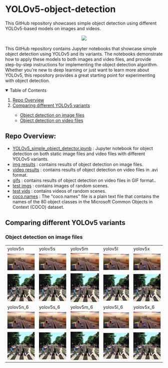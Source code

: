 # YOLOv5-object-detection
This GitHub repository showcases simple object detection using different YOLOv5-based models on images and videos.

<p align="center">
    <img src="https://github.com/mohamedamine99/YOLOv3-simple-object-detection/blob/main/gifs/YOLOv3/traffic.gif" width=470></td>
</p>

This GitHub repository contains Jupyter notebooks that showcase simple object detection using YOLOv5 and its variants. 
The notebooks demonstrate how to apply these models to both images and video files, and provide step-by-step instructions for implementing the object detection algorithm. 
Whether you're new to deep learning or just want to learn more about YOLOv5, this repository provides a great starting point for experimenting with object detection.
<!-- TABLE OF CONTENTS -->
<details open="open">
  <summary>Table of Contents</summary>
  <ol>
    <li><a href="#repo-overview">Repo Overview</a></li>  
    <li><a href="#comparing-different-yolov5-variants">Comparing different YOLOv5 variants</a></li>
      <ul>
        <li><a href="#object-detection-on-image-files">Object detection on image files</a></li>
        <li><a href="#object-detection-on-video-files">Object detection on video files</a></li>
      </ul>

       
  </ol>
</details>

## Repo Overview:
* [YOLOv5_simple_object_detector.ipynb](https://github.com/mohamedamine99/YOLOv5-object-detection/blob/main/YOLOv5_simple_object_detector.ipynb) : Jupyter notebook for object detection on both static image files and video files with different YOLOv5 variants.
* [img results](https://github.com/mohamedamine99/YOLOv5-object-detection/tree/main/img%20results) : contains results of object detection on image files.
* [video results](https://github.com/mohamedamine99/YOLOv5-object-detection/tree/main/video%20results) : contains results of object detection on video files in .avi format.
* [gifs](https://github.com/mohamedamine99/YOLOv3-simple-object-detection/tree/main/gifs) : contains results of object detection on video files in GIF format..
* [test imgs](https://github.com/mohamedamine99/YOLOv5-object-detection/tree/main/test%20imgs) : contains images of random scenes.
* [test vids](https://github.com/mohamedamine99/YOLOv5-object-detection/tree/main/test%20vids) : contains videos of random scenes.
* [coco.names](https://github.com/mohamedamine99/YOLOv5-object-detection/blob/main/coco.names) : The "coco.names" file is a plain text file that contains the names of the 80 object classes in the Microsoft Common Objects in Context (COCO) dataset.

## Comparing different YOLOv5 variants

### Object detection on image files

<div align="center">  
<table style="margin: 0 auto; border-style: none; width:100%">
  <tr>
    <td>yolov5n</td>
    <td>yolov5s</td>
    <td>yolov5m</td>
    <td>yolov5l</td>
    <td>yolov5x</td>
  </tr>
  
  <tr> 
    <td><img src="https://github.com/mohamedamine99/YOLOv5-object-detection/blob/main/img%20results/yolov5n/highway.PNG" width=300></td>
    <td><img src="https://github.com/mohamedamine99/YOLOv5-object-detection/blob/main/img%20results/yolov5s/highway.PNG" width=300></td>
    <td><img src="https://github.com/mohamedamine99/YOLOv5-object-detection/blob/main/img%20results/yolov5m/highway.PNG" width=300></td>
    <td><img src="https://github.com/mohamedamine99/YOLOv5-object-detection/blob/main/img%20results/yolov5l/highway.PNG" width=300></td>
    <td><img src="https://github.com/mohamedamine99/YOLOv5-object-detection/blob/main/img%20results/yolov5x/highway.PNG" width=300></td>
  </tr>

  <tr> 
    <td><img src="https://github.com/mohamedamine99/YOLOv5-object-detection/blob/main/img%20results/yolov5n/people%20crossing%20the%20street.jpg" width=300></td>
    <td><img src="https://github.com/mohamedamine99/YOLOv5-object-detection/blob/main/img%20results/yolov5s/people%20crossing%20the%20street.jpg" width=300></td>
    <td><img src="https://github.com/mohamedamine99/YOLOv5-object-detection/blob/main/img%20results/yolov5m/people%20crossing%20the%20street.jpg" width=300></td>
    <td><img src="https://github.com/mohamedamine99/YOLOv5-object-detection/blob/main/img%20results/yolov5l/people%20crossing%20the%20street.jpg" width=300></td>
    <td><img src="https://github.com/mohamedamine99/YOLOv5-object-detection/blob/main/img%20results/yolov5x/people%20crossing%20the%20street.jpg" width=300></td>
  </tr>
  
  <tr>
    <td>yolov5n_6</td>
    <td>yolov5s_6</td>
    <td>yolov5m_6</td>
    <td>yolov5l_6</td>
    <td>yolov5x_6</td>
  </tr>
  
  <tr> 
    <td><img src="https://github.com/mohamedamine99/YOLOv5-object-detection/blob/main/img%20results/yolov5n6/highway.PNG" width=300></td>
    <td><img src="https://github.com/mohamedamine99/YOLOv5-object-detection/blob/main/img%20results/yolov5s6/highway.PNG" width=300></td>
    <td><img src="https://github.com/mohamedamine99/YOLOv5-object-detection/blob/main/img%20results/yolov5m6/highway.PNG" width=300></td>
    <td><img src="https://github.com/mohamedamine99/YOLOv5-object-detection/blob/main/img%20results/yolov5l6/highway.PNG" width=300></td>
    <td><img src="https://github.com/mohamedamine99/YOLOv5-object-detection/blob/main/img%20results/yolov5x6/highway.PNG" width=300></td>
  </tr>

  <tr> 
    <td><img src="https://github.com/mohamedamine99/YOLOv5-object-detection/blob/main/img%20results/yolov5n6/people%20crossing%20the%20street.jpg" width=300></td>
    <td><img src="https://github.com/mohamedamine99/YOLOv5-object-detection/blob/main/img%20results/yolov5s6/people%20crossing%20the%20street.jpg" width=300></td>
    <td><img src="https://github.com/mohamedamine99/YOLOv5-object-detection/blob/main/img%20results/yolov5m6/people%20crossing%20the%20street.jpg" width=300></td>
    <td><img src="https://github.com/mohamedamine99/YOLOv5-object-detection/blob/main/img%20results/yolov5l6/people%20crossing%20the%20street.jpg" width=300></td>
    <td><img src="https://github.com/mohamedamine99/YOLOv5-object-detection/blob/main/img%20results/yolov5x6/people%20crossing%20the%20street.jpg" width=300></td>
  </tr>
  

</div>




